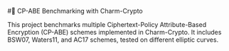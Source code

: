 #🔐 CP-ABE Benchmarking with Charm-Crypto

This project benchmarks multiple Ciphertext-Policy Attribute-Based Encryption (CP-ABE) schemes implemented in Charm-Crypto.
It includes BSW07, Waters11, and AC17 schemes, tested on different elliptic curves.

